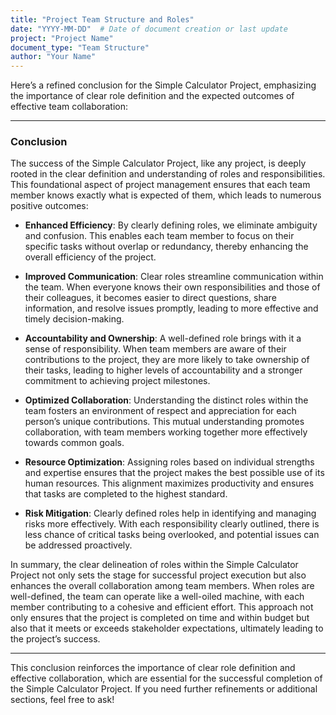 ```yaml
---
title: "Project Team Structure and Roles"
date: "YYYY-MM-DD"  # Date of document creation or last update
project: "Project Name"
document_type: "Team Structure"
author: "Your Name"
---
```

Here’s a refined conclusion for the Simple Calculator Project, emphasizing the importance of clear role definition and the expected outcomes of effective team collaboration:

---

### Conclusion

The success of the Simple Calculator Project, like any project, is deeply rooted in the clear definition and understanding of roles and responsibilities. This foundational aspect of project management ensures that each team member knows exactly what is expected of them, which leads to numerous positive outcomes:

- **Enhanced Efficiency**: By clearly defining roles, we eliminate ambiguity and confusion. This enables each team member to focus on their specific tasks without overlap or redundancy, thereby enhancing the overall efficiency of the project.

- **Improved Communication**: Clear roles streamline communication within the team. When everyone knows their own responsibilities and those of their colleagues, it becomes easier to direct questions, share information, and resolve issues promptly, leading to more effective and timely decision-making.

- **Accountability and Ownership**: A well-defined role brings with it a sense of responsibility. When team members are aware of their contributions to the project, they are more likely to take ownership of their tasks, leading to higher levels of accountability and a stronger commitment to achieving project milestones.

- **Optimized Collaboration**: Understanding the distinct roles within the team fosters an environment of respect and appreciation for each person’s unique contributions. This mutual understanding promotes collaboration, with team members working together more effectively towards common goals.

- **Resource Optimization**: Assigning roles based on individual strengths and expertise ensures that the project makes the best possible use of its human resources. This alignment maximizes productivity and ensures that tasks are completed to the highest standard.

- **Risk Mitigation**: Clearly defined roles help in identifying and managing risks more effectively. With each responsibility clearly outlined, there is less chance of critical tasks being overlooked, and potential issues can be addressed proactively.

In summary, the clear delineation of roles within the Simple Calculator Project not only sets the stage for successful project execution but also enhances the overall collaboration among team members. When roles are well-defined, the team can operate like a well-oiled machine, with each member contributing to a cohesive and efficient effort. This approach not only ensures that the project is completed on time and within budget but also that it meets or exceeds stakeholder expectations, ultimately leading to the project’s success.

---

This conclusion reinforces the importance of clear role definition and effective collaboration, which are essential for the successful completion of the Simple Calculator Project. If you need further refinements or additional sections, feel free to ask!